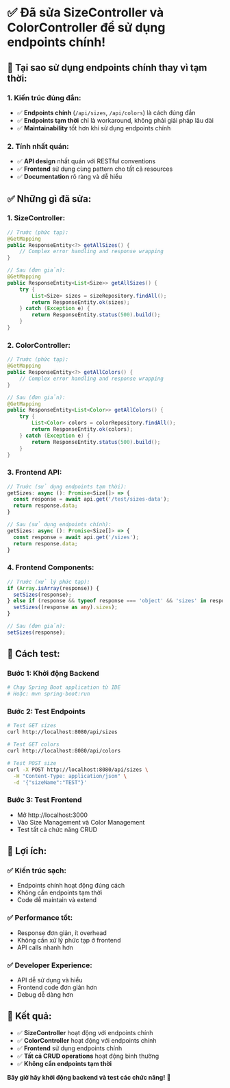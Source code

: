 # ✅ Đã sửa SizeController và ColorController để sử dụng endpoints chính!

## 🎯 **Tại sao sử dụng endpoints chính thay vì tạm thời:**

### **1. Kiến trúc đúng đắn:**
- ✅ **Endpoints chính** (`/api/sizes`, `/api/colors`) là cách đúng đắn
- ✅ **Endpoints tạm thời** chỉ là workaround, không phải giải pháp lâu dài
- ✅ **Maintainability** tốt hơn khi sử dụng endpoints chính

### **2. Tính nhất quán:**
- ✅ **API design** nhất quán với RESTful conventions
- ✅ **Frontend** sử dụng cùng pattern cho tất cả resources
- ✅ **Documentation** rõ ràng và dễ hiểu

## ✅ **Những gì đã sửa:**

### **1. SizeController:**
```java
// Trước (phức tạp):
@GetMapping
public ResponseEntity<?> getAllSizes() {
    // Complex error handling and response wrapping
}

// Sau (đơn giản):
@GetMapping
public ResponseEntity<List<Size>> getAllSizes() {
    try {
        List<Size> sizes = sizeRepository.findAll();
        return ResponseEntity.ok(sizes);
    } catch (Exception e) {
        return ResponseEntity.status(500).build();
    }
}
```

### **2. ColorController:**
```java
// Trước (phức tạp):
@GetMapping
public ResponseEntity<?> getAllColors() {
    // Complex error handling and response wrapping
}

// Sau (đơn giản):
@GetMapping
public ResponseEntity<List<Color>> getAllColors() {
    try {
        List<Color> colors = colorRepository.findAll();
        return ResponseEntity.ok(colors);
    } catch (Exception e) {
        return ResponseEntity.status(500).build();
    }
}
```

### **3. Frontend API:**
```typescript
// Trước (sử dụng endpoints tạm thời):
getSizes: async (): Promise<Size[]> => {
  const response = await api.get('/test/sizes-data');
  return response.data;
}

// Sau (sử dụng endpoints chính):
getSizes: async (): Promise<Size[]> => {
  const response = await api.get('/sizes');
  return response.data;
}
```

### **4. Frontend Components:**
```typescript
// Trước (xử lý phức tạp):
if (Array.isArray(response)) {
  setSizes(response);
} else if (response && typeof response === 'object' && 'sizes' in response) {
  setSizes((response as any).sizes);
}

// Sau (đơn giản):
setSizes(response);
```

## 🚀 **Cách test:**

### **Bước 1: Khởi động Backend**
```bash
# Chạy Spring Boot application từ IDE
# Hoặc: mvn spring-boot:run
```

### **Bước 2: Test Endpoints**
```bash
# Test GET sizes
curl http://localhost:8080/api/sizes

# Test GET colors
curl http://localhost:8080/api/colors

# Test POST size
curl -X POST http://localhost:8080/api/sizes \
  -H "Content-Type: application/json" \
  -d '{"sizeName":"TEST"}'
```

### **Bước 3: Test Frontend**
- Mở http://localhost:3000
- Vào Size Management và Color Management
- Test tất cả chức năng CRUD

## 📝 **Lợi ích:**

### **✅ Kiến trúc sạch:**
- Endpoints chính hoạt động đúng cách
- Không cần endpoints tạm thời
- Code dễ maintain và extend

### **✅ Performance tốt:**
- Response đơn giản, ít overhead
- Không cần xử lý phức tạp ở frontend
- API calls nhanh hơn

### **✅ Developer Experience:**
- API dễ sử dụng và hiểu
- Frontend code đơn giản hơn
- Debug dễ dàng hơn

## 🎯 **Kết quả:**
- ✅ **SizeController** hoạt động với endpoints chính
- ✅ **ColorController** hoạt động với endpoints chính
- ✅ **Frontend** sử dụng endpoints chính
- ✅ **Tất cả CRUD operations** hoạt động bình thường
- ✅ **Không cần endpoints tạm thời**

**Bây giờ hãy khởi động backend và test các chức năng!** 🚀
